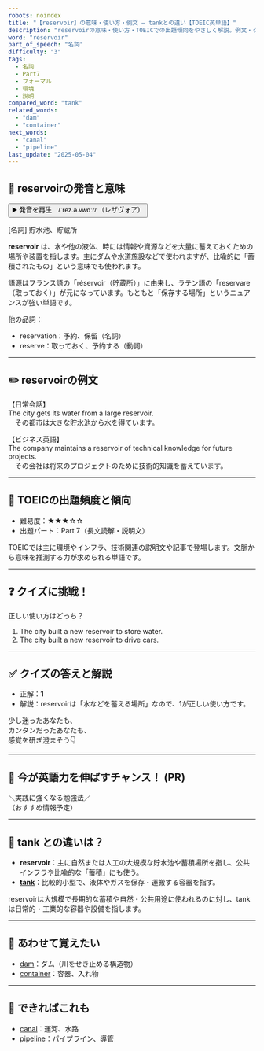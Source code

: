 ```yaml
---
robots: noindex
title: "【reservoir】の意味・使い方・例文 ― tankとの違い【TOEIC英単語】"
description: "reservoirの意味・使い方・TOEICでの出題傾向をやさしく解説。例文・クイズ付きでtankとの違いもわかりやすく学べます。"
word: "reservoir"
part_of_speech: "名詞"
difficulty: "3"
tags:
  - 名詞
  - Part7
  - フォーマル
  - 環境
  - 説明
compared_word: "tank"
related_words:
  - "dam"
  - "container"
next_words:
  - "canal"
  - "pipeline"
last_update: "2025-05-04"
---
```


## 🔰 reservoirの発音と意味

<button class="play-audio" onclick="playTTS('reservoir')">
  <span class="play-audio-main">
    ▶️ 発音を再生　/ˈrez.ə.vwɑːr/
  </span>
  <span class="play-audio-sub">
    （レザヴォア）
  </span>
</button>

[名詞] 貯水池、貯蔵所

**reservoir** は、水や他の液体、時には情報や資源などを大量に蓄えておくための場所や装置を指します。主にダムや水道施設などで使われますが、比喩的に「蓄積されたもの」という意味でも使われます。

語源はフランス語の「réservoir（貯蔵所）」に由来し、ラテン語の「reservare（取っておく）」が元になっています。もともと「保存する場所」というニュアンスが強い単語です。

他の品詞：  
- reservation：予約、保留（名詞）
- reserve：取っておく、予約する（動詞）

---

## ✏️ reservoirの例文

【日常会話】  
The city gets its water from a large reservoir.  
　その都市は大きな貯水池から水を得ています。

【ビジネス英語】  
The company maintains a reservoir of technical knowledge for future projects.  
　その会社は将来のプロジェクトのために技術的知識を蓄えています。

---

## 🎯 TOEICの出題頻度と傾向

- 難易度：★★★☆☆
- 出題パート：Part 7（長文読解・説明文）

TOEICでは主に環境やインフラ、技術関連の説明文や記事で登場します。文脈から意味を推測する力が求められる単語です。

---

## ❓ クイズに挑戦！

正しい使い方はどっち？

1. The city built a new reservoir to store water.  
2. The city built a new reservoir to drive cars.

---

## ✅ クイズの答えと解説

- 正解：**1**
- 解説：reservoirは「水などを蓄える場所」なので、1が正しい使い方です。

少し迷ったあなたも、  
カンタンだったあなたも、  
感覚を研ぎ澄まそう👇️

---

## 🚀 今が英語力を伸ばすチャンス！ (PR)

<div class="info-center">
＼実践に強くなる勉強法／<br>  
（おすすめ情報予定）
</div>

---

## 🤔  tank との違いは？

- **reservoir**：主に自然または人工の大規模な貯水池や蓄積場所を指し、公共インフラや比喩的な「蓄積」にも使う。
- **[tank](/word/tank/)**：比較的小型で、液体やガスを保存・運搬する容器を指す。

reservoirは大規模で長期的な蓄積や自然・公共用途に使われるのに対し、tankは日常的・工業的な容器や設備を指します。

---

## 🧩 あわせて覚えたい

- [dam](/word/dam/)：ダム（川をせき止める構造物）
- [container](/word/container/)：容器、入れ物

---

## 📖 できればこれも

- [canal](/word/canal/)：運河、水路
- [pipeline](/word/pipeline/)：パイプライン、導管

<!-- cvid: aid39_bid46 -->
